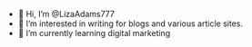 - 👋 Hi, I’m @LizaAdams777
- 👀 I’m interested in writing for blogs and various article sites.
- 🌱 I’m currently learning digital marketing
<!---
LizaAdams777/LizaAdams777 is a ✨ special ✨ repository because its `README.md` (this file) appears on your GitHub profile.
You can click the Preview link to take a look at your changes.
--->
